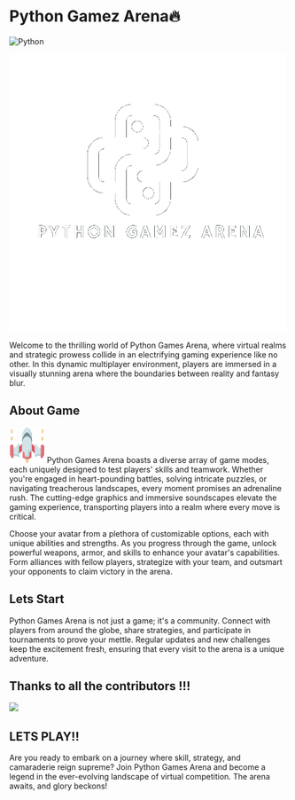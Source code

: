 
# Python Gamez Arena🔥

![Python](https://img.shields.io/badge/python-3670A0?style=for-the-badge&logo=python&logoColor=ffdd54)

![Python Games Arena](./python%20games%20arenaz.png)


Welcome to the thrilling world of Python Games Arena, where virtual realms and strategic prowess collide in an electrifying gaming experience like no other. In this dynamic multiplayer environment, players are immersed in a visually stunning arena where the boundaries between reality and fantasy blur.

## About Game 

![player](./player.png)
Python Games Arena boasts a diverse array of game modes, each uniquely designed to test players' skills and teamwork. Whether you're engaged in heart-pounding battles, solving intricate puzzles, or navigating treacherous landscapes, every moment promises an adrenaline rush. The cutting-edge graphics and immersive soundscapes elevate the gaming experience, transporting players into a realm where every move is critical.

Choose your avatar from a plethora of customizable options, each with unique abilities and strengths. As you progress through the game, unlock powerful weapons, armor, and skills to enhance your avatar's capabilities. Form alliances with fellow players, strategize with your team, and outsmart your opponents to claim victory in the arena.

## Lets Start 
Python Games Arena is not just a game; it's a community. Connect with players from around the globe, share strategies, and participate in tournaments to prove your mettle. Regular updates and new challenges keep the excitement fresh, ensuring that every visit to the arena is a unique adventure.

## Thanks to all the contributors !!!

<a href = "https://github.com/pinak22dhir/Python-Gamez-Arena/graphs/contributors">
  <img src = "https://contrib.rocks/image?repo=pinak22dhir/Python-Gamez-Arena"/>
</a>


## LETS PLAY!!
Are you ready to embark on a journey where skill, strategy, and camaraderie reign supreme? Join Python Games Arena and become a legend in the ever-evolving landscape of virtual competition. The arena awaits, and glory beckons!